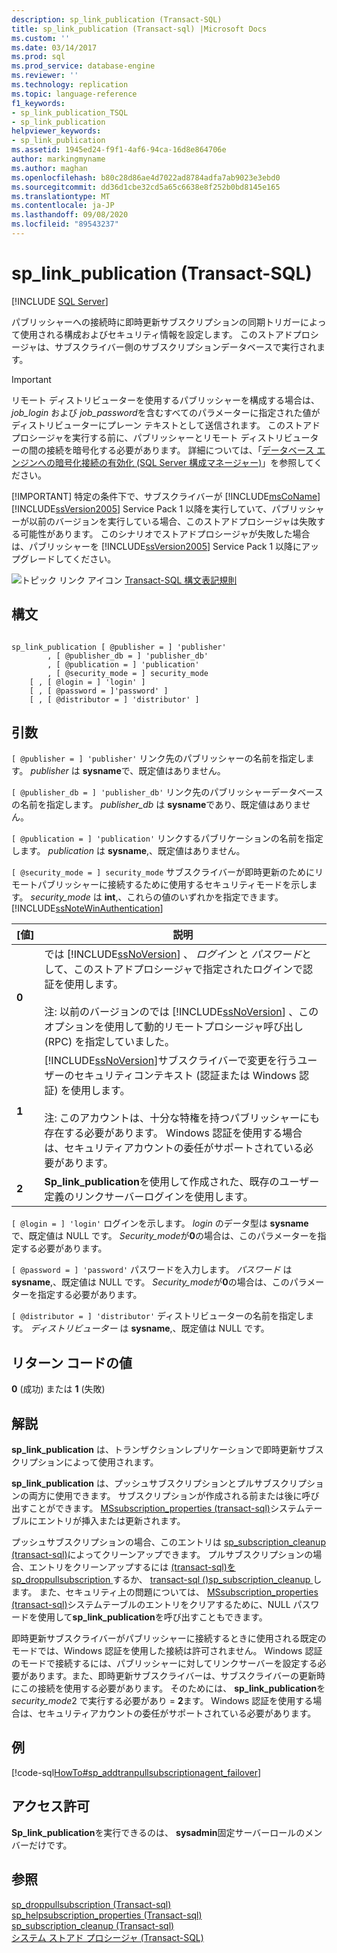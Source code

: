 ```yaml
---
description: sp_link_publication (Transact-SQL)
title: sp_link_publication (Transact-sql) |Microsoft Docs
ms.custom: ''
ms.date: 03/14/2017
ms.prod: sql
ms.prod_service: database-engine
ms.reviewer: ''
ms.technology: replication
ms.topic: language-reference
f1_keywords:
- sp_link_publication_TSQL
- sp_link_publication
helpviewer_keywords:
- sp_link_publication
ms.assetid: 1945ed24-f9f1-4af6-94ca-16d8e864706e
author: markingmyname
ms.author: maghan
ms.openlocfilehash: b80c28d86ae4d7022ad8784adfa7ab9023e3ebd0
ms.sourcegitcommit: dd36d1cbe32cd5a65c6638e8f252b0bd8145e165
ms.translationtype: MT
ms.contentlocale: ja-JP
ms.lasthandoff: 09/08/2020
ms.locfileid: "89543237"
---
```

# <a name="sp_link_publication-transact-sql"></a>sp_link_publication (Transact-SQL)
[!INCLUDE [SQL Server](../../includes/applies-to-version/sqlserver.md)]

  パブリッシャーへの接続時に即時更新サブスクリプションの同期トリガーによって使用される構成およびセキュリティ情報を設定します。 このストアドプロシージャは、サブスクライバー側のサブスクリプションデータベースで実行されます。  
  
> [!IMPORTANT]
>  リモート ディストリビューターを使用するパブリッシャーを構成する場合は、 *job_login* および *job_password*を含むすべてのパラメーターに指定された値がディストリビューターにプレーン テキストとして送信されます。 このストアド プロシージャを実行する前に、パブリッシャーとリモート ディストリビューターの間の接続を暗号化する必要があります。 詳細については、「[データベース エンジンへの暗号化接続の有効化 &#40;SQL Server 構成マネージャー&#41;](../../database-engine/configure-windows/enable-encrypted-connections-to-the-database-engine.md)」を参照してください。  
> 
> [!IMPORTANT]
>  特定の条件下で、サブスクライバーが [!INCLUDE[msCoName](../../includes/msconame-md.md)] [!INCLUDE[ssVersion2005](../../includes/ssversion2005-md.md)] Service Pack 1 以降を実行していて、パブリッシャーが以前のバージョンを実行している場合、このストアドプロシージャは失敗する可能性があります。 このシナリオでストアドプロシージャが失敗した場合は、パブリッシャーを [!INCLUDE[ssVersion2005](../../includes/ssversion2005-md.md)] Service Pack 1 以降にアップグレードしてください。  
  
 ![トピック リンク アイコン](../../database-engine/configure-windows/media/topic-link.gif "トピック リンク アイコン") [Transact-SQL 構文表記規則](../../t-sql/language-elements/transact-sql-syntax-conventions-transact-sql.md)  
  
## <a name="syntax"></a>構文  
  
```  
  
sp_link_publication [ @publisher = ] 'publisher'   
        , [ @publisher_db = ] 'publisher_db'   
        , [ @publication = ] 'publication'   
        , [ @security_mode = ] security_mode  
    [ , [ @login = ] 'login' ]  
    [ , [ @password = ]'password' ]  
    [ , [ @distributor = ] 'distributor' ]  
```  
  
## <a name="arguments"></a>引数  
`[ @publisher = ] 'publisher'` リンク先のパブリッシャーの名前を指定します。 *publisher* は **sysname**で、既定値はありません。  
  
`[ @publisher_db = ] 'publisher_db'` リンク先のパブリッシャーデータベースの名前を指定します。 *publisher_db* は **sysname**であり、既定値はありません。  
  
`[ @publication = ] 'publication'` リンクするパブリケーションの名前を指定します。 *publication* は **sysname**,、既定値はありません。  
  
`[ @security_mode = ] security_mode` サブスクライバーが即時更新のためにリモートパブリッシャーに接続するために使用するセキュリティモードを示します。 *security_mode* は **int**,、これらの値のいずれかを指定できます。 [!INCLUDE[ssNoteWinAuthentication](../../includes/ssnotewinauthentication-md.md)]  
  
|[値]|説明|  
|-----------|-----------------|  
|**0**|では [!INCLUDE[ssNoVersion](../../includes/ssnoversion-md.md)] 、 *ログイン* と *パスワード*として、このストアドプロシージャで指定されたログインで認証を使用します。<br /><br /> 注: 以前のバージョンのでは [!INCLUDE[ssNoVersion](../../includes/ssnoversion-md.md)] 、このオプションを使用して動的リモートプロシージャ呼び出し (RPC) を指定していました。|  
|**1**|[!INCLUDE[ssNoVersion](../../includes/ssnoversion-md.md)]サブスクライバーで変更を行うユーザーのセキュリティコンテキスト (認証または Windows 認証) を使用します。<br /><br /> 注: このアカウントは、十分な特権を持つパブリッシャーにも存在する必要があります。 Windows 認証を使用する場合は、セキュリティアカウントの委任がサポートされている必要があります。|  
|**2**|**Sp_link_publication**を使用して作成された、既存のユーザー定義のリンクサーバーログインを使用します。|  
  
`[ @login = ] 'login'` ログインを示します。 *login* のデータ型は **sysname** で、既定値は NULL です。 *Security_mode*が**0**の場合は、このパラメーターを指定する必要があります。  
  
`[ @password = ] 'password'` パスワードを入力します。 *パスワード* は **sysname**,、既定値は NULL です。 *Security_mode*が**0**の場合は、このパラメーターを指定する必要があります。  
  
`[ @distributor = ] 'distributor'` ディストリビューターの名前を指定します。 *ディストリビューター* は **sysname**,、既定値は NULL です。  
  
## <a name="return-code-values"></a>リターン コードの値  
 **0** (成功) または **1** (失敗)  
  
## <a name="remarks"></a>解説  
 **sp_link_publication** は、トランザクションレプリケーションで即時更新サブスクリプションによって使用されます。  
  
 **sp_link_publication** は、プッシュサブスクリプションとプルサブスクリプションの両方に使用できます。 サブスクリプションが作成される前または後に呼び出すことができます。 [MSsubscription_properties &#40;transact-sql&#41;](../../relational-databases/system-tables/mssubscription-properties-transact-sql.md)システムテーブルにエントリが挿入または更新されます。  
  
 プッシュサブスクリプションの場合、このエントリは [sp_subscription_cleanup &#40;transact-sql&#41;](../../relational-databases/system-stored-procedures/sp-subscription-cleanup-transact-sql.md)によってクリーンアップできます。 プルサブスクリプションの場合、エントリをクリーンアップするには [&#40;transact-sql&#41;を sp_droppullsubscription ](../../relational-databases/system-stored-procedures/sp-droppullsubscription-transact-sql.md) するか、 [transact-sql &#40;&#41;sp_subscription_cleanup ](../../relational-databases/system-stored-procedures/sp-subscription-cleanup-transact-sql.md)します。 また、セキュリティ上の問題については、 [MSsubscription_properties &#40;transact-sql&#41;](../../relational-databases/system-tables/mssubscription-properties-transact-sql.md)システムテーブルのエントリをクリアするために、NULL パスワードを使用して**sp_link_publication**を呼び出すこともできます。  
  
 即時更新サブスクライバーがパブリッシャーに接続するときに使用される既定のモードでは、Windows 認証を使用した接続は許可されません。 Windows 認証のモードで接続するには、パブリッシャーに対してリンクサーバーを設定する必要があります。また、即時更新サブスクライバーは、サブスクライバーの更新時にこの接続を使用する必要があります。 そのためには、 **sp_link_publication**を*security_mode*2 で実行する必要があり  =  **2**ます。 Windows 認証を使用する場合は、セキュリティアカウントの委任がサポートされている必要があります。  
  
## <a name="example"></a>例  
 [!code-sql[HowTo#sp_addtranpullsubscriptionagent_failover](../../relational-databases/replication/codesnippet/tsql/sp-link-publication-tran_1.sql)]  
  
## <a name="permissions"></a>アクセス許可  
 **Sp_link_publication**を実行できるのは、 **sysadmin**固定サーバーロールのメンバーだけです。  
  
## <a name="see-also"></a>参照  
 [sp_droppullsubscription &#40;Transact-sql&#41;](../../relational-databases/system-stored-procedures/sp-droppullsubscription-transact-sql.md)   
 [sp_helpsubscription_properties &#40;Transact-sql&#41;](../../relational-databases/system-stored-procedures/sp-helpsubscription-properties-transact-sql.md)   
 [sp_subscription_cleanup &#40;Transact-sql&#41;](../../relational-databases/system-stored-procedures/sp-subscription-cleanup-transact-sql.md)   
 [システム ストアド プロシージャ &#40;Transact-SQL&#41;](../../relational-databases/system-stored-procedures/system-stored-procedures-transact-sql.md)  
  
  
